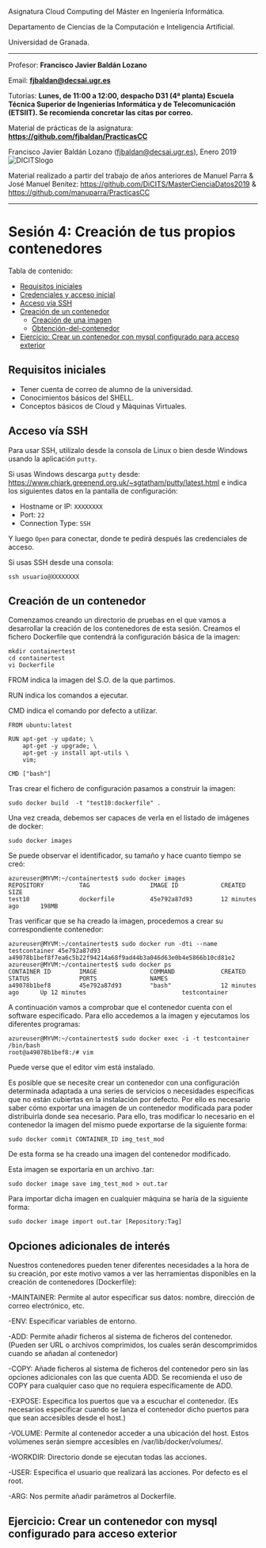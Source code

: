 Asignatura Cloud Computing del Máster en Ingeniería Informática. 

Departamento de Ciencias de la Computación e Inteligencia Artificial.

Universidad de Granada.

<HR>

Profesor: **Francisco Javier Baldán Lozano**

Email: **fjbaldan@decsai.ugr.es**

Tutorías: **Lunes, de 11:00 a 12:00, despacho D31 (4ª planta) Escuela Técnica Superior de Ingenierías Informática y de Telecomunicación (ETSIIT). Se recomienda concretar las citas por correo.**

Material de prácticas de la asignatura: **https://github.com/fjbaldan/PracticasCC**

Francisco Javier Baldán Lozano (fjbaldan@decsai.ugr.es), Enero 2019
![DICITSlogo](http://sci2s.ugr.es/dicits/images/dicits.png)

Material realizado a partir del trabajo de años anteriores de Manuel Parra & José Manuel Benitez: https://github.com/DiCITS/MasterCienciaDatos2019 & https://github.com/manuparra/PracticasCC

<HR>


# Sesión 4: Creación de tus propios contenedores

Tabla de contenido:

  * [Requisitos iniciales](#requisitos-iniciales)
  * [Credenciales y acceso inicial](#credenciales-y-acceso-inicial)
  * [Acceso vía SSH](#acceso-vía-ssh)
  * [Creación de un contenedor](#creación-de-un-contenedor)
    + [Creación de una imagen](#entrenando-con-ldap)
    + [Obtención-del-contenedor](#obtención-del-contenedor)
  * [Ejercicio: Crear un contenedor con mysql configurado para acceso exterior](#ejercicio--crear-un-servicio-de-directorio-ldap-en-contendor-dentro-de-una-mv)


## Requisitos iniciales

- Tener cuenta de correo de alumno de la universidad.
- Conocimientos básicos del SHELL.
- Conceptos básicos de Cloud y Máquinas Virtuales.


## Acceso vía SSH

Para usar SSH, utilízalo desde la consola de Linux o bien desde Windows usando la aplicación ``putty``.

Si usas Windows descarga ``putty`` desde: https://www.chiark.greenend.org.uk/~sgtatham/putty/latest.html e indica los siguientes datos en la pantalla de configuración:

- Hostname or IP: ``XXXXXXXX``
- Port: ``22``
- Connection Type: ``SSH``

Y luego ``Open`` para conectar, donde te pedirá después las credenciales de acceso.

Si usas SSH desde una consola:

``ssh usuario@XXXXXXXX``


## Creación de un contenedor
Comenzamos creando un directorio de pruebas en el que vamos a desarrollar la creación de los contenedores de esta sesión. Creamos el fichero Dockerfile que contendrá la configuración básica de la imagen:
```
mkdir containertest
cd containertest
vi Dockerfile
```

FROM indica la imagen del S.O. de la que partimos.

RUN indica los comandos a ejecutar.

CMD indica el comando por defecto a utilizar.

```
FROM ubuntu:latest

RUN apt-get -y update; \
    apt-get -y upgrade; \
    apt-get -y install apt-utils \
    vim;

CMD ["bash"]
```
Tras crear el fichero de configuración pasamos a construir la imagen:
```
sudo docker build  -t "test10:dockerfile" .
```
Una vez creada, debemos ser capaces de verla en el listado de imágenes de docker:

```
sudo docker images
```

Se puede observar el identificador, su tamaño y hace cuanto tiempo se creó:
```
azureuser@MYVM:~/containertest$ sudo docker images
REPOSITORY          TAG                 IMAGE ID            CREATED             SIZE
test10              dockerfile          45e792a87d93        12 minutes ago      198MB
```

Tras verificar que se ha creado la imagen, procedemos a crear su correspondiente contenedor:
```
azureuser@MYVM:~/containertest$ sudo docker run -dti --name testcontainer 45e792a87d93
a49078b1bef8f7ea6c5b22f94214a68f9ad44b3a046d63e0b4e5866b10cd81e2
azureuser@MYVM:~/containertest$ sudo docker ps
CONTAINER ID        IMAGE               COMMAND             CREATED             STATUS              PORTS               NAMES
a49078b1bef8        45e792a87d93        "bash"              12 minutes ago      Up 12 minutes                           testcontainer

```

A continuación vamos a comprobar que el contenedor cuenta con el software especificado. Para ello accedemos a la imagen y ejecutamos los diferentes programas:
```
azureuser@MYVM:~/containertest$ sudo docker exec -i -t testcontainer /bin/bash
root@a49078b1bef8:/# vim
```

Puede verse que el editor vim está instalado.

Es posible que se necesite crear un contenedor con una configuración determinada adaptada a una series de servicios o necesidades específicas que no están cubiertas en la instalación por defecto. Por ello es necesario saber cómo exportar una imagen de un contenedor modificada para poder distribuirla donde sea necesario. Para ello, tras modificar lo necesario en el contenedor la imagen del mismo puede exportarse de la siguiente forma:
```
sudo docker commit CONTAINER_ID img_test_mod
```
De esta forma se ha creado una imagen del contenedor modificado.

Esta imagen se exportaría en un archivo .tar:
```
sudo docker image save img_test_mod > out.tar
```
Para importar dicha imagen en cualquier máquina se haría de la siguiente forma:
```
sudo docker image import out.tar [Repository:Tag]
```

## Opciones adicionales de interés
Nuestros contenedores pueden tener diferentes necesidades a la hora de su creación, por este motivo vamos a ver las herramientas disponibles en la creación de contenedores (Dockerfile):

-MAINTAINER: Permite al autor especificar sus datos: nombre, dirección de correo electrónico, etc.

-ENV: Especificar variables de entorno.

-ADD: Permite añadir ficheros al sistema de ficheros del contenedor. (Pueden ser URL o archivos comprimidos, los cuales serán descomprimidos cuando se añadan al contenedor)

-COPY: Añade ficheros al sistema de ficheros del contenedor pero sin las opciones adicionales con las que cuenta ADD. Se recomienda el uso de COPY para cualquier caso que no requiera específicamente de ADD.

-EXPOSE: Especifica los puertos que va a escuchar el contenedor. (Es necesarios especificar cuando se lanza el contenedor dicho puertos para que sean accesibles desde el host.)

-VOLUME: Permite al contenedor acceder a una ubicación del host. Estos volúmenes serán siempre accesibles en /var/lib/docker/volumes/.

-WORKDIR: Directorio donde se ejecutan todas las acciones.

-USER: Especifica el usuario que realizará las acciones. Por defecto es el root.

-ARG: Nos permite añadir parámetros al Dockerfile.

## Ejercicio: Crear un contenedor con mysql configurado para acceso exterior

